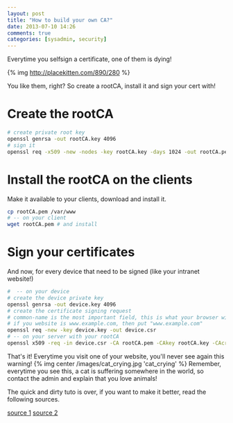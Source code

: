 ```yaml
---
layout: post
title: "How to build your own CA?"
date: 2013-07-10 14:26
comments: true
categories: [sysadmin, security]
---
```


Everytime you selfsign a certificate, one of them is dying!

{% img http://placekitten.com/890/280 %}
<!-- more -->


You like them, right? So create a rootCA, install it and sign your cert with!

# Create the rootCA

``` bash Create the rootCA
# create private root key
openssl genrsa -out rootCA.key 4096
# sign it
openssl req -x509 -new -nodes -key rootCA.key -days 1024 -out rootCA.pem
```

# Install the rootCA on the clients

Make it available to your clients, download and install it.

```bash Make it available
cp rootCA.pem /var/www
# -- on your client
wget rootCA.pem # and install
```

# Sign your certificates

And now, for every device that need to be signed (like your intranet website!)

``` bash Create a certificate
#  -- on your device
# create the device private key
openssl genrsa -out device.key 4096
# create the certificate signing request
# common-name is the most important field, this is what your browser will "certify"
# if you website is www.example.com, then put "www.example.com"
openssl req -new -key device.key -out device.csr
# -- on your server with your rootCA
openssl x509 -req -in device.csr -CA rootCA.pem -CAkey rootCA.key -CAcreateserial -out device.crt -days 500
```

That's it! Everytime you visit one of your website, you'll never see again this warning!
{% img center /images/cat_crying.jpg 'cat_crying' %}
Remember, everytime you see this, a cat is suffering somewhere in the world, so contact the admin and explain that you love animals!

The quick and dirty tuto is over, if you want to make it better, read the following sources.

[source 1](http://www.davidpashley.com/articles/becoming-a-x-509-certificate-authority/)
[source 2](http://datacenteroverlords.com/2012/03/01/creating-your-own-ssl-certificate-authority/)

